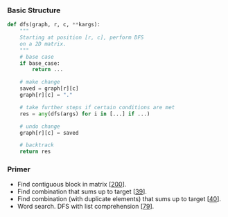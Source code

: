 ### Basic Structure

```Python
def dfs(graph, r, c, **kargs):
    """
    Starting at position [r, c], perform DFS
    on a 2D matrix.
    """
    # base case
    if base_case:
        return ...

    # make change
    saved = graph[r][c]
    graph[r][c] = "."

    # take further steps if certain conditions are met
    res = any(dfs(args) for i in [...] if ...)

    # undo change
    graph[r][c] = saved

    # backtrack
    return res
```

### Primer
* Find contiguous block in matrix [[200](200_Number_of_Islands.py)].
* Find combination that sums up to target [[39](39_Combination_Sum.py)].
* Find combination (with duplicate elements) that sums up to target [[40](39_Combination_Sum_II.py)].
* Word search. DFS with list comprehension [[79](79_Word_Search.py)].
